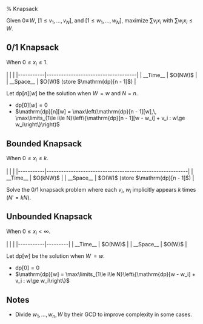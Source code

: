 % Knapsack

Given $0 \le\!W$, $[1 \le v_1, \dots, v_N]$, and $[1 \le w_1, \dots, w_N]$, maximize $\sum v_i x_i$ with $\sum w_i x_i \le W$.

## 0/1 Knapsack

When $0 \le x_i \le 1$.

<div class="no-stretch">
|           |                                     |
|-----------|-------------------------------------|
| __Time__  | $O(NW)$                             |
| __Space__ | $O(W)$ (store $\mathrm{dp}[n - 1]$) |
</div>

Let $\mathrm{dp}[n][w]$ be the solution when $W\!= w$ and $N = n$.

- $\mathrm{dp}[0][w] = 0$
- $\mathrm{dp}[n][w] = \max\left(\mathrm{dp}[n - 1][w],\, \max\limits_{1\le i\le N}\left\{\mathrm{dp}[n - 1][w - w_i] + v_i : w\ge w_i\right\}\right)$

## Bounded Knapsack

When $0 \le x_i \le k$.

<div class="no-stretch">
|           |                                                          |
|-----------|----------------------------------------------------------|
| __Time__  | $O(kNW)$                                                 |
| __Space__ | $O(W)$ (store $\mathrm{dp}[n - 1]$) |
</div>

Solve the 0/1 knapsack problem where each $v_i$, $w_i$ implicitly appears $k$ times ($N' = kN$).

## Unbounded Knapsack

When $0 \le x_i < \infty$.

<div class="no-stretch">
|           |         |
|-----------|---------|
| __Time__  | $O(NW)$ |
| __Space__ | $O(W)$  |
</div>

Let $\mathrm{dp}[w]$ be the solution when $W\!\!= w$.

- $\mathrm{dp}[0] = 0$
- $\mathrm{dp}[w] = \max\limits_{1\le i\le N}\left\{\mathrm{dp}[w - w_i] + v_i : w\ge w_i\right\}$

## Notes
- Divide $w_1, \dots, w_n, W$ by their GCD to improve complexity in some cases.
